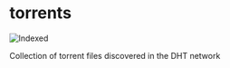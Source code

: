 torrents 
========
![Indexed](https://img.shields.io/badge/indexed-33266-blue)

Collection of torrent files discovered in the DHT network
